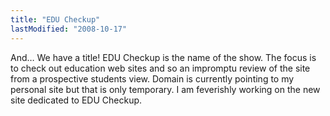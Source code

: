 ```yaml
---
title: "EDU Checkup"
lastModified: "2008-10-17"
---
```


And… We have a title! EDU Checkup is the name of the show. The focus is to check out education web sites and so an impromptu review of the site from a prospective students view. Domain is currently pointing to my personal site but that is only temporary. I am feverishly working on the new site dedicated to EDU Checkup.
